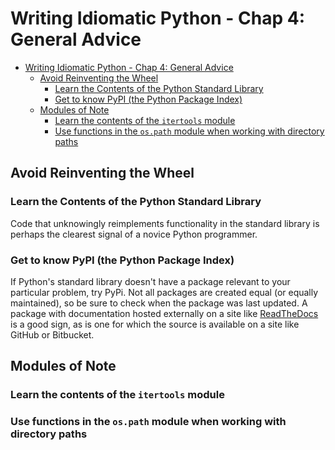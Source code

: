 # Writing Idiomatic Python - Chap 4: General Advice

<!-- toc orderedList:0 -->

- [Writing Idiomatic Python - Chap 4: General Advice](#writing-idiomatic-python-chap-4-general-advice)
	- [Avoid Reinventing the Wheel](#avoid-reinventing-the-wheel)
		- [Learn the Contents of the Python Standard Library](#learn-the-contents-of-the-python-standard-library)
		- [Get to know PyPI (the Python Package Index)](#get-to-know-pypi-the-python-package-index)
	- [Modules of Note](#modules-of-note)
		- [Learn the contents of the `itertools` module](#learn-the-contents-of-the-itertools-module)
		- [Use functions in the `os.path` module when working with directory paths](#use-functions-in-the-ospath-module-when-working-with-directory-paths)

<!-- tocstop -->

 ## Avoid Reinventing the Wheel

### Learn the Contents of the Python Standard Library

Code that unknowingly reimplements functionality in the standard library is perhaps the clearest signal of a novice Python programmer.

### Get to know PyPI (the Python Package Index)

If Python's standard library doesn't have a package relevant to your particular problem, try PyPi. Not all packages are created equal (or equally maintained), so be sure to check when the package was last updated. A package with documentation hosted externally on a site like [ReadTheDocs](http://www.readthedocs.org) is a good sign, as is one for which the source is available on a site like GitHub or Bitbucket.

## Modules of Note

### Learn the contents of the `itertools` module

### Use functions in the `os.path` module when working with directory paths
